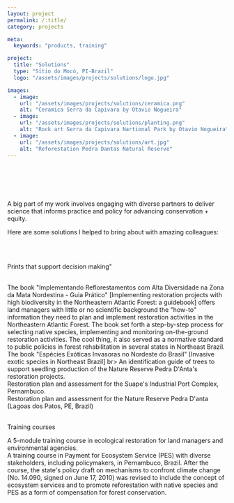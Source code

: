 ```yaml
---
layout: project
permalink: /:title/
category: projects

meta:
  keywords: "products, training"

project:
  title: "Solutions"
  type: "Sítio do Mocó, PI-Brazil"
  logo: "/assets/images/projects/solutions/logo.jpg"

images:
  - image:
    url: "/assets/images/projects/solutions/ceramica.png"
    alt: "Ceramica Serra da Capivara by Otavio Nogueira"
  - image:
    url: "/assets/images/projects/solutions/planting.png"
    alt: "Rock art Serra da Capivara Nartional Park by Otavio Nogueira"
  - image:
    url: "/assets/images/projects/solutions/art.jpg"
    alt: "Reforestation Pedra Dantas Natural Reserve"
---
```

<p style="padding-top:50px">

<br>
<p>A big part of my work involves engaging with diverse partners to deliver science that informs practice and policy for advancing conservation + equity.
<br>
<p>Here are some solutions I helped to bring about with amazing colleagues:<p>
<br>
<br>
<p> Prints that support decision making"</p>
<br>
The book "Implementando Reflorestamentos com Alta Diversidade na Zona da Mata Nordestina - Guia Prático" [Implementing restoration projects with high biodiversity in the Northeastern Atlantic Forest: a guidebook] offers land managers with little or no scientific background the "how-to" information they need to plan and implement restoration activities in the Northeastern Atlantic Forest. The book set forth a step-by-step process for selecting native species, implementing and monitoring on-the-ground restoration activities.
The cool thing, it also served as a normative standard to public policies in forest rehabilitation in several states in Northeast Brazil.
<br>
The book "Espécies Exóticas Invasoras no Nordeste do Brasil" [Invasive exotic species in Northeast Brazil]
br>
An identification guide of trees to support seedling production of the Nature Reserve Pedra D'Anta's restoration projects.
<br>
Restoration plan and assessment for the Suape's Industrial Port Complex, Pernambuco.
<br>
Restoration plan and assessment for the Nature Reserve Pedra D'anta (Lagoas dos Patos, PE, Brazil)
<br>
<br>
<p> Training courses</p>
A 5-module training course in ecological restoration for land managers and environmental agencies.
<br>
A training course in Payment for Ecosystem Service (PES) with diverse stakeholders, including policymakers, in Pernambuco, Brazil. After the course, the state's policy draft on mechanisms to confront climate change (No. 14.090, signed on June 17, 2010) was revised to include the concept of ecosystem services and to promote reforestation with native species and PES as a form of compensation for forest conservation.
<br>
